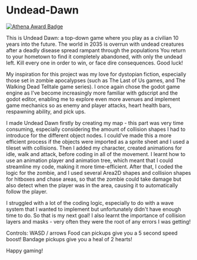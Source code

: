 # Undead-Dawn
[![Athena Award Badge](https://img.shields.io/endpoint?url=https%3A%2F%2Faward.athena.hackclub.com%2Fapi%2Fbadge)](https://award.athena.hackclub.com?utm_source=readme)

This is Undead Dawn: a top-down game where you play as a civilian 10 years into the future. The world in 2035 is overrun with undead creatures after a deadly disease spread rampant through the populations You return to your hometown to find it completely abandoned, with only  the undead left. Kill every one in order to win, or face dire consequences. Good luck!

My inspiration for this project was my love for dystopian fiction, especially those set in zombie apocalypses (such as The Last of Us games, and The Walking Dead Telltale game series). I once again chose the godot game engine as I've become increasingly more familiar with gdscript and the godot editor, enabling me to explore even more avenues and implement game mechanics so as enemy and player attacks, heart health bars, respawning ability, and pick ups. 

I made Undead Dawn firstly by creating my map - this part was very time consuming, especially considering the amount of collision shapes I had to introduce for the different object nodes. I could've made this a more efficient process if the objects were imported as a sprite sheet and I used a tileset with collisions. Then I added my character, created animations for idle, walk and attack, before coding in all of the movement. I learnt how to use an animation player and animation tree, which meant that I could streamline my code, making it more time-efficient. After that, I coded the logic for the zombie, and I used several Area2D shapes and collision shapes for hitboxes and chase areas, so that the zombie could take damage but also detect when the player was in the area, causing it to automatically follow the player.

I struggled with a lot of the coding logic, especially to do with a wave system that I wanted to implement but unfortunately didn't have enough time to do. So that is my next goal! I also learnt the importance of collision layers and masks - very often they were the root of any errors I was getting!

Controls: WASD / arrows
Food can pickups give you a 5 second speed boost!
Bandage pickups give you a heal of 2 hearts!

Happy gaming!
